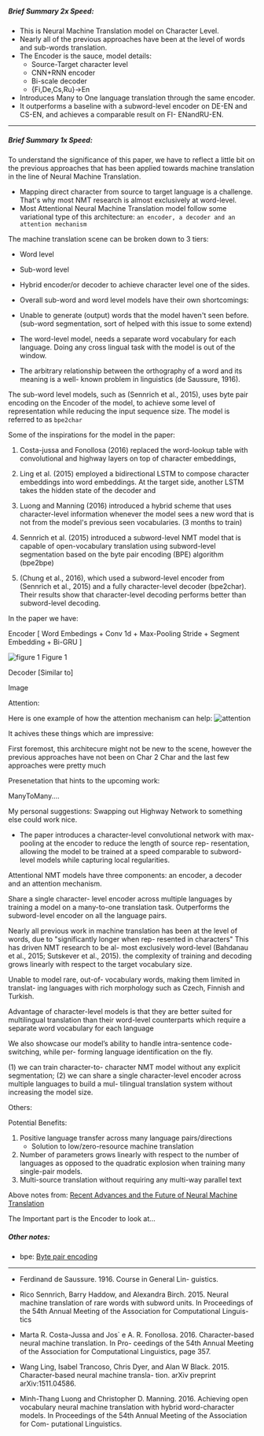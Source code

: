 ##### Brief Summary 2x Speed:

* This is Neural Machine Translation model on Character Level.
* Nearly all of the previous approaches have been at the level of words and sub-words translation.
* The Encoder is the sauce, model details: 
  * Source-Target character level 
  * CNN+RNN encoder 
  * Bi-scale decoder 
  * {Fi,De,Cs,Ru}→En
* Introduces Many to One language translation through the same encoder.
* It outperforms a baseline with a subword-level encoder on DE-EN and CS-EN, and achieves a comparable result on FI- ENandRU-EN.

----
##### Brief Summary 1x Speed:

To understand the significance of this paper, we have to reflect a little bit on the previous approaches that has been applied towards machine translation in the line of Neural Machine Translation.

* Mapping direct character from source to target language is a challenge. That's why most NMT research is almost exclusively at word-level.
* Most Attentional Neural Machine Translation model follow some variational type of this architecture:
 `an encoder, a decoder and an attention mechanism`

The machine translation scene can be broken down to 3 tiers:

* Word level
* Sub-word level
* Hybrid encoder/or decoder to achieve character level one of the sides.


* Overall sub-word and word level models have their own shortcomings:
 * Unable to generate (output) words that the model haven't seen before. (sub-word segmentation, sort of helped with this issue to some extend)
 * The word-level model, needs a separate word vocabulary for each language. Doing any cross lingual task with the model is out of the window.
 * The arbitrary relationship between the orthography of a word and its meaning is a well- known problem in linguistics (de Saussure, 1916).

The sub-word level models, such as (Sennrich et al., 2015), uses byte pair encoding on the Encoder of the model, to achieve some level of representation while reducing the input sequence size. The model is referred to as `bpe2char`

Some of the inspirations for the model in the paper:

1. Costa-jussa and Fonollosa (2016) replaced the word-lookup table with convolutional and highway layers on top of character embeddings,

2. Ling et al. (2015) employed a bidirectional LSTM to compose character embeddings into word embeddings. At the target side, another LSTM takes the hidden state of the decoder and

3. Luong and Manning (2016) introduced a hybrid scheme that uses character-level information whenever the model sees a new word that is not from the model's previous seen vocabularies. (3 months to train)

4. Sennrich et al. (2015) introduced a subword-level NMT model that is capable of open-vocabulary translation using subword-level segmentation based on the byte pair encoding (BPE) algorithm (bpe2bpe)

5. (Chung et al., 2016), which used a subword-level encoder from (Sennrich et al., 2015) and a fully character-level decoder (bpe2char). Their results show that character-level decoding performs better than subword-level decoding.

In the paper we have:

Encoder [ Word Embedings + Conv 1d + Max-Pooling Stride + Segment Embedding + Bi-GRU ]

![figure 1](http://i.imgur.com/C2TJGXw.png)
Figure 1

Decoder [Similar to]

Image

Attention:

Here is one example of how the attention mechanism can help:
![attention](https://3.bp.blogspot.com/-3Pbj_dvt0Vo/V-qe-Nl6P5I/AAAAAAAABQc/z0_6WtVWtvARtMk0i9_AtLeyyGyV6AI4wCLcB/s640/nmt-model-fast.gif)

It achives these things which are impressive:

First foremost, this architecure might not be new to the scene, however the previous approaches have not been on Char 2 Char and the last few approaches were pretty much

Presenetation that hints to the upcoming work:

ManyToMany....

My personal suggestions: Swapping out Highway Network to something else could work nice.

















* The paper introduces a character-level convolutional network with max-pooling at the encoder to reduce the length of source rep- resentation, allowing the model to be trained at a speed comparable to subword-level models while capturing local regularities.

Attentional NMT models have three components: an encoder, a decoder and an attention mechanism.

Share a single character- level encoder across multiple languages by training a model on a many-to-one translation task.
Outperforms the subword-level encoder on all the language pairs.

Nearly all previous work in machine translation has been at the level of words, due to "significantly longer when rep- resented in characters"
This has driven NMT research to be al- most exclusively word-level (Bahdanau et al., 2015; Sutskever et al., 2015).
the complexity of training and decoding grows linearly with respect to the target vocabulary size.

Unable to model rare, out-of- vocabulary words, making them limited in translat- ing languages with rich morphology such as Czech, Finnish and Turkish.


Advantage of character-level models is that they are better suited for multilingual translation than their word-level counterparts which require a separate word vocabulary for each language

We also showcase our model’s ability to handle intra-sentence code-switching, while per- forming language identification on the fly.


(1) we can train character-to- character NMT model without any explicit segmentation;
(2) we can share a single character-level encoder across multiple languages to build a mul- tilingual translation system without increasing the model size.


Others:

Potential Benefits:
1. Positive language transfer across many language pairs/directions 
	* Solution to low/zero-resource machine translation
2. Number of parameters grows linearly  with respect to the number of languages as opposed to the quadratic explosion when training many single-pair models.
3. Multi-source translation without requiring any multi-way parallel text

Above notes from: [Recent Advances and the Future of Neural Machine Translation](https://ufal.mff.cuni.cz/mtm16/files/12-recent-advances-and-future-of-neural-mt-orhat-firat.pdf)



The Important part is the Encoder to look at...


##### Other notes:
* bpe: [Byte pair encoding](https://en.wikipedia.org/wiki/Byte_pair_encoding)

-----

* Ferdinand de Saussure. 1916. Course in General Lin- guistics.
* Rico Sennrich, Barry Haddow, and Alexandra Birch. 2015. Neural machine translation of rare words with subword units. In Proceedings of the 54th Annual Meeting of the Association for Computational Linguis- tics

* Marta R. Costa-Jussa and Jos` e A. R. Fonollosa. 2016.
Character-based neural machine translation. In Pro- ceedings of the 54th Annual Meeting of the Association for Computational Linguistics, page 357.

* Wang Ling, Isabel Trancoso, Chris Dyer, and Alan W Black. 2015. Character-based neural machine transla- tion. arXiv preprint arXiv:1511.04586.
* Minh-Thang Luong and Christopher D. Manning. 2016. Achieving open vocabulary neural machine translation with hybrid word-character models. In Proceedings of the 54th Annual Meeting of the Association for Com- putational Linguistics.
